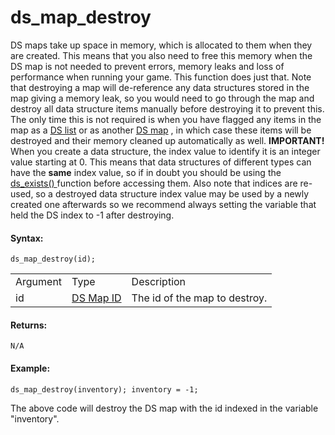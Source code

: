 # ds_map_destroy

DS maps take up space in memory, which is allocated to them when they
are created. This means that you also need to free this memory when the
DS map is not needed to prevent errors, memory leaks and loss of
performance when running your game. This function does just that. Note
that destroying a map will de-reference any data structures stored in
the map giving a memory leak, so you would need to go through the map
and destroy all data structure items manually before destroying it to
prevent this. The only time this is not required is when you have
flagged any items in the map as a [DS list](../DS_Lists/DS_Lists) or
as another [DS map](DS_Maps) , in which case these items will be
destroyed and their memory cleaned up automatically as well.
**IMPORTANT!** When you create a data structure, the index value to
identify it is an integer value starting at 0. This means that data
structures of different types can have the **same** index value, so if
in doubt you should be using the [ ds_exists() ](../ds_exists)
function before accessing them. Also note that indices are re-used, so a
destroyed data structure index value may be used by a newly created one
afterwards so we recommend always setting the variable that held the DS
index to -1 after destroying.

#### Syntax:

``` gml
ds_map_destroy(id);
```

|          |                                                                                                          |                               |
|----------|----------------------------------------------------------------------------------------------------------|-------------------------------|
| Argument | Type                                                                                                     | Description                   |
| id       |  [DS Map ID](../../../../../GameMaker_Language/GML_Reference/Data_Structures/DS_Maps/ds_map_create)  | The id of the map to destroy. |

#### Returns:

``` gml
N/A
```

#### Example:

``` gml
ds_map_destroy(inventory); inventory = -1;
```

The above code will destroy the DS map with the id indexed in the
variable "inventory".
